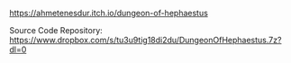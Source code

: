 https://ahmetenesdur.itch.io/dungeon-of-hephaestus

Source Code Repository:
https://www.dropbox.com/s/tu3u9tig18di2du/DungeonOfHephaestus.7z?dl=0

